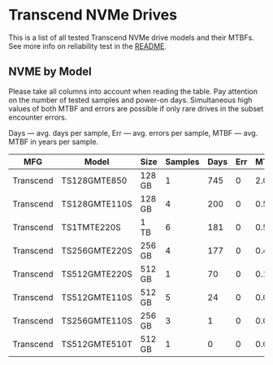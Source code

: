 Transcend NVMe Drives
=====================

This is a list of all tested Transcend NVMe drive models and their MTBFs. See more
info on reliability test in the [README](https://github.com/linuxhw/SMART).

NVME by Model
------------

Please take all columns into account when reading the table. Pay attention on the
number of tested samples and power-on days. Simultaneous high values of both MTBF
and errors are possible if only rare drives in the subset encounter errors.

Days — avg. days per sample,
Err  — avg. errors per sample,
MTBF — avg. MTBF in years per sample.

| MFG       | Model              | Size   | Samples | Days  | Err   | MTBF   |
|-----------|--------------------|--------|---------|-------|-------|--------|
| Transcend | TS128GMTE850       | 128 GB | 1       | 745   | 0     | 2.04   |
| Transcend | TS128GMTE110S      | 128 GB | 4       | 200   | 0     | 0.55   |
| Transcend | TS1TMTE220S        | 1 TB   | 6       | 181   | 0     | 0.50   |
| Transcend | TS256GMTE220S      | 256 GB | 4       | 177   | 0     | 0.49   |
| Transcend | TS512GMTE220S      | 512 GB | 1       | 70    | 0     | 0.19   |
| Transcend | TS512GMTE110S      | 512 GB | 5       | 24    | 0     | 0.07   |
| Transcend | TS256GMTE110S      | 256 GB | 3       | 1     | 0     | 0.00   |
| Transcend | TS512GMTE510T      | 512 GB | 1       | 0     | 0     | 0.00   |
